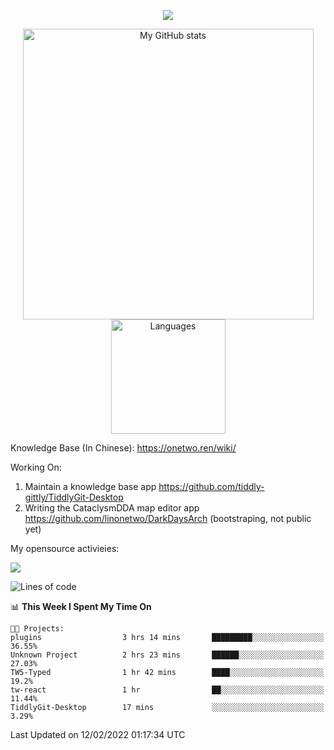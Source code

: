 <a href="https://github.com/linonetwo">
    <p align="center">
        <img src="https://github-profile-trophy.vercel.app/?username=linonetwo&column=7&theme=onedark"/>
    </p>
</a>
<a align="center" href="https://github.com/linonetwo">
  <p align="center">
    <img src="https://github-readme-stats.vercel.app/api?username=linonetwo&show_icons=true&count_private=true" alt="My GitHub stats" width="465"/>
    <img src="https://github-readme-stats.vercel.app/api/top-langs/?username=linonetwo&layout=compact&langs_count=10" alt="Languages" height="183">
  </p>
</a>

Knowledge Base (In Chinese): https://onetwo.ren/wiki/

Working On: 

1. Maintain a knowledge base app https://github.com/tiddly-gittly/TiddlyGit-Desktop
1. Writing the CataclysmDDA map editor app https://github.com/linonetwo/DarkDaysArch (bootstraping, not public yet)

My opensource activieies:

![](https://visitor-badge.glitch.me/badge?page_id=linonetwo.linonetwo)

<!--START_SECTION:waka-->
![Lines of code](https://img.shields.io/badge/From%20Hello%20World%20I%27ve%20Written-2%20Million%20lines%20of%20code-blue)

📊 **This Week I Spent My Time On** 

```text
🐱‍💻 Projects: 
plugins                  3 hrs 14 mins       █████████░░░░░░░░░░░░░░░░   36.55% 
Unknown Project          2 hrs 23 mins       ██████░░░░░░░░░░░░░░░░░░░   27.03% 
TW5-Typed                1 hr 42 mins        ████░░░░░░░░░░░░░░░░░░░░░   19.2% 
tw-react                 1 hr                ██░░░░░░░░░░░░░░░░░░░░░░░   11.44% 
TiddlyGit-Desktop        17 mins             ░░░░░░░░░░░░░░░░░░░░░░░░░   3.29%

```


 Last Updated on 12/02/2022 01:17:34 UTC
<!--END_SECTION:waka-->

